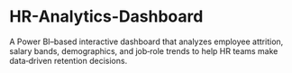 # HR-Analytics-Dashboard
A Power BI–based interactive dashboard that analyzes employee attrition, salary bands, demographics, and job‑role trends to help HR teams make data‑driven retention decisions.
